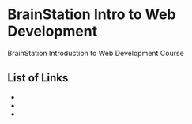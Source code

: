 # BrainStation Intro to Web Development
BrainStation Introduction to Web Development Course

## List of Links
* [The Next Web course curricula to compare]: http://academy.thenextweb.com/courses/learn-to-build-beautiful-html5-and-css3-websites-in-1-month
* [Floats]: http://bitsofco.de/2015/how-floating-works/
* [Front End Development Bookmarks]: https://github.com/dypsilon/frontend-dev-bookmarks
